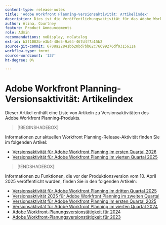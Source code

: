 ```yaml
---
content-type: release-notes
title: 'Adobe Workfront Planning-Versionsaktivität: Artikelindex'
description: Dies ist die Veröffentlichungsaktivität für das Adobe Workfront Planning-Produkt.
author: Alina, Courtney
feature: Product Announcements
role: Admin
recommendations: noDisplay, noCatalog
exl-id: b3f1002b-e3b4-48e5-9a64-467d4f7a15b2
source-git-commit: 6708a22841bb20bd7bb62c76699276df9315611a
workflow-type: tm+mt
source-wordcount: '137'
ht-degree: 0%

---
```


# Adobe Workfront Planning-Versionsaktivität: Artikelindex

Dieser Artikel enthält eine Liste von Artikeln zu Versionsaktivitäten des Adobe Workfront Planning-Produkts.

>[!BEGINSHADEBOX]

Informationen zur aktuellen Workfront Planning-Release-Aktivität finden Sie im folgenden Artikel:

* [Versionsaktivität für Adobe Workfront Planning im ersten Quartal 2026](/help/quicksilver/product-announcements/product-releases/planning-release-activity/planning-release-activity-26-q1.md)
* [Versionsaktivität für Adobe Workfront Planning im vierten Quartal 2025](/help/quicksilver/product-announcements/product-releases/planning-release-activity/planning-release-activity-25-q4.md)

>[!ENDSHADEBOX]

<!-- for every new release, add the new release page in the first bullet (above) and move that first note to the list below; update the date of the most recent release in the statement below-->

Informationen zu Funktionen, die vor der Produktionsversion vom 10. April 2025 veröffentlicht wurden, finden Sie in den folgenden Artikeln:

* [Versionsaktivität für Adobe Workfront Planning im dritten Quartal 2025](/help/quicksilver/product-announcements/product-releases/planning-release-activity/planning-release-activity-25-q3.md)
* [Versionsaktivität 2025 für Adobe Workfront Planning im zweiten Quartal](/help/quicksilver/product-announcements/product-releases/planning-release-activity/planning-release-activity-25-q2.md)
* [Versionsaktivität für Adobe Workfront Planning im ersten Quartal 2025](/help/quicksilver/product-announcements/product-releases/planning-release-activity/planning-release-activity-25-q1.md)
* [Versionsaktivität für Adobe Workfront Planning im vierten Quartal 2024](/help/quicksilver/product-announcements/product-releases/planning-release-activity/planning-release-activity-24-q4.md)
* [Adobe Workfront-Planungsversionstätigkeit für 2024](/help/quicksilver/planning/general/release-activity.md)
* [Adobe Workfront-Planungsversionstätigkeit für 2023](/help/quicksilver/planning/general/release-activity-archives-2023.md)
